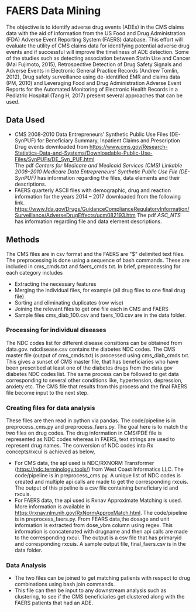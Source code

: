 # FAERS Data Mining #

The objective is to identify adverse drug events (ADEs) in the CMS claims data 
with the aid of information from the US Food and Drug Administration (FDA) 
Adverse Event Reporting System (FAERS) database. This effort will evaluate the 
utility of CMS claims data for identifying potential adverse drug events and 
if successful will improve the timeliness of ADE detection. Some of the studies 
such as detecting association between Statin Use and Cancer (Mai Fujimoto, 2015), 
Retrospective Detection of Drug Safety Signals and Adverse Events in Electronic 
General Practice Records (Andrew Tomlin, 2012), Drug safety surveillance using 
de-identified EMR and claims data (PM, 2010) and Leveraging Food and Drug 
Administration Adverse Event Reports for the Automated Monitoring of Electronic 
Health Records in a Pediatric Hospital (Tang H, 2017) present several approaches 
that can be used.

## Data Used ##
* CMS 2008-2010 Data Entrepreneurs’ Synthetic Public Use Files (DE-SynPUF) for 
  Beneficiary Summary, Inpatient Claims and Prescription Drug events downloaded from 
  https://www.cms.gov/Research-Statistics-Data-and-Systems/Downloadable-Public-Use-Files/SynPUFs/DE_Syn_PUF.html  
  The pdf *Centers for Medicare and Medicaid Services (CMS) Linkable 2008–2010 Medicare Data
  Entrepreneurs’ Synthetic Public Use File (DE-SynPUF)* has information regarding the files, 
  data elements and their descriptions.  
* FAERS quarterly ASCII files with demographic, drug and reaction information for the 
  years 2014 – 2017 downloaded from the following link.
  https://www.fda.gov/Drugs/GuidanceComplianceRegulatoryInformation/Surveillance/AdverseDrugEffects/ucm082193.htm
  The pdf *ASC_NTS* has information regarding file and data element descriptions.
    
## Methods ##
The CMS files are in csv format and the FAERS are "$" delimited text files. The preprocessing 
is done using a sequence of bash commands. These are included in cms_cmds.txt and faers_cmds.txt. 
In brief, preprocessing for each category includes 
* Extracting the necessary features
* Merging the individual files, for example (all drug files to one final drug file)
* Sorting and eliminating duplicates (row wise)
* Joining the relevant files to get one file each in CMS and FAERS
* Sample files cms_diab_100.csv and faers_100.csv are in the data folder.

### Processing for individual diseases ###
The NDC codes list for different disease consitions can be obtained from data.gov. ndcdisease.csv
contains the diabetes NDC codes. The CMS master file (output of cms_cmds.txt) is processed using 
cms_diab_cmds.txt. This gives a sunset of CMS master file, that has beneficiaries who have been 
prescribed at least one of the diabetes drugs from the data.gov diabetes NDC codes list. The same
process can be followed to get data corresponding to several other conditions like, hypertension, 
depression, anxiety etc. The CMS file that results from this process and the final FAERS file become
input to the next step. 

### Creating files for data analysis ###
These files are then read in python via pandas. The code/pipeline is in preprocess_cms.py and 
preprocess_faers.py. The goal here is to match the two files on drug codes. The drug information 
in CMS/PDE file is represented as NDC codes whereas in FAERS, text strings are used to represent 
drug names. The conversion of NDC codes into Rx concepts/rxcui is achieved as below,
* For CMS data, the api used is NDC/RXNORM Transformer (https://ndc.terminology.tools/) from
  West Coast Informatics LLC. The code/pipeline is in preprocess_cms.py. A unique list of NDC 
  codes is created and multiple api calls are made to get the corresponding rxcuis. The output
  of this pipeline is a csv file containing beneficiary id and rxcuis. 
* For FAERS data, the api used is Rxnav Approximate Matching is used. More information is available 
  in https://rxnav.nlm.nih.gov/RxNormApproxMatch.html. The code/pipeline is in preprocess_faers.py.
  From FEARS data,the dosage and unit information is extracted from dose_vbm column using regex. 
  This information is concatenated with drugname and then api calls are made to the corresponding 
  rxcui. The output is a csv file that has primaryid and corresponding rxcuis. A sample output file,
  final_faers.csv is in the data folder.
  
### Data Analysis ###
* The two files can be joined to get matching patients with respect to drug combinations using bash
  join commands.   
* This file can then be input to any downstream analysis such as clustering, to see if the CMS 
  beneficiaries get clustered along with the FAERS patients that had an ADE. 
  
  

  






